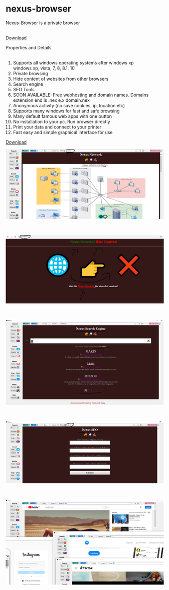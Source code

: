 # nexus-browser
Nexus-Browser is a private browser <br><br>

<a href="https://github.com/makdosx/nexus-browser/raw/master/download/nexus.exe"> Download </a>

Properties and Details <br><br>
1) Supports all windows operating systems after windows xp <br> windows xp, vista, 7, 8, 8.1, 10 <br> 
2) Private browsing
3) Hide content of websites from other browsers
4) Search engine
5) SEO Tools
6) SOON AVAILABLE: Free webhosting and domain names. Domains extension end is .nex e.x domain.nex 
7) Anonymous activity (no save cookies, ip, location etc) <br> 
8) Supports many windows for fast and safe browsing <br>
9) Many default famous web apps with one button <br>
10) No installation to your pc. Run browser directly <br>
11) Print your data and connect to your printer <br>
12) Fast easy and simple graphical interface for use <br>
 
<a href="download/nexus.exe"> Download </a> <br/>

![scr11](screenshots/scr1.png) <br/><br/></br>

![scr2](screenshots/scr2.png) <br/><br/><br/> 

![scr3](screenshots/scr3.png) <br/><br/><br/>

![scr4](screenshots/scr4.png) <br/><br/><br/>

![nexus-browser1](imgs/nexus-browser1.png) <br/><br/><br/>

